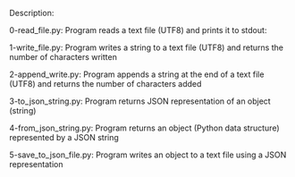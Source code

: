 Description:

0-read_file.py: Program reads a text file (UTF8) and prints it to stdout:

1-write_file.py: Program writes a string to a text file (UTF8) and returns the number of characters written

2-append_write.py: Program appends a string at the end of a text file (UTF8) and returns the number of characters added

3-to_json_string.py: Program returns JSON representation of an object (string)

4-from_json_string.py: Program returns an object (Python data structure) represented by a JSON string

5-save_to_json_file.py: Program writes an object to a text file using a JSON representation

